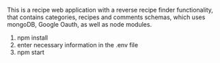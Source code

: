 This is a recipe web application with a reverse recipe finder functionality, that contains categories, recipes and comments schemas, which uses mongoDB, Google Oauth, as well as node modules.
1. npm install
2. enter necessary information in the .env file
3. npm start
